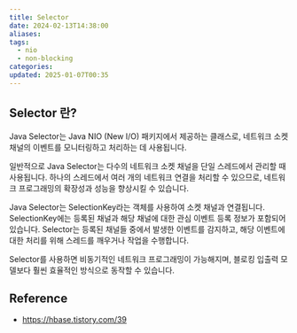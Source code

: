 ```yaml
---
title: Selector
date: 2024-02-13T14:38:00
aliases: 
tags:
  - nio
  - non-blocking
categories: 
updated: 2025-01-07T00:35
---
```


## Selector 란?

Java Selector는 Java NIO (New I/O) 패키지에서 제공하는 클래스로, 네트워크 소켓 채널의 이벤트를 모니터링하고 처리하는 데 사용됩니다.

일반적으로 Java Selector는 다수의 네트워크 소켓 채널을 단일 스레드에서 관리할 때 사용됩니다. 하나의 스레드에서 여러 개의 네트워크 연결을 처리할 수 있으므로, 네트워크 프로그래밍의 확장성과 성능을 향상시킬 수 있습니다.

Java Selector는 SelectionKey라는 객체를 사용하여 소켓 채널과 연결됩니다. SelectionKey에는 등록된 채널과 해당 채널에 대한 관심 이벤트 등록 정보가 포함되어 있습니다. Selector는 등록된 채널들 중에서 발생한 이벤트를 감지하고, 해당 이벤트에 대한 처리를 위해 스레드를 깨우거나 작업을 수행합니다.

Selector를 사용하면 비동기적인 네트워크 프로그래밍이 가능해지며, 블로킹 입출력 모델보다 훨씬 효율적인 방식으로 동작할 수 있습니다.

## Reference

- https://hbase.tistory.com/39
